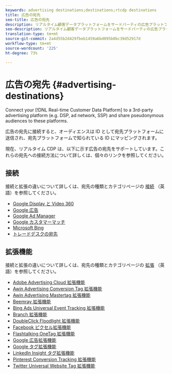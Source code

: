 ```yaml
---
keywords: advertising destinations;destinations;rtcdp destinations
title: 広告の宛先
seo-title: 広告の宛先
description: リアルタイム顧客データプラットフォームをサードパーティの広告プラットフォーム（DSP、広告ネットワーク、SSP など）に接続し、偽名のオーディエンスをこれらのプラットフォームと共有します。
seo-description: リアルタイム顧客データプラットフォームをサードパーティの広告プラットフォーム（DSP、広告ネットワーク、SSP など）に接続し、偽名のオーディエンスをこれらのプラットフォームと共有します。
translation-type: tm+mt
source-git-commit: 2a4d55b2d429fbeb1459a6bd095b0bc39d52917d
workflow-type: tm+mt
source-wordcount: '225'
ht-degree: 73%

---
```



# 広告の宛先 {#advertising-destinations}

Connect your [!DNL Real-time Customer Data Platform] to a 3rd-party advertising platform (e.g. DSP, ad network, SSP) and share pseudonymous audiences to these platforms.

広告の宛先に接続すると、オーディエンスは ID として宛先プラットフォームに送信され、宛先プラットフォームで知られている ID にマッピングされます。

現在、リアルタイム CDP は、以下に示す広告の宛先をサポートしています。これらの宛先への接続方法について詳しくは、個々のリンクを参照してください。

## 接続

接続と拡張の違いについて詳しくは、宛先の種類とカテゴリページの [接続](/help/rtcdp/destinations/destination-types.md#connections) （英語）を参照してください。


* [Google Display と Video 360](/help/rtcdp/destinations/google-dv360-destination.md)
* [Google 広告](/help/rtcdp/destinations/google-ads-destination.md)
* [Google Ad Manager](/help/rtcdp/destinations/google-ad-manager-destination.md)
* [Google カスタマーマッチ](/help/rtcdp/destinations/google-customer-match-destination.md)
* [Microsoft Bing](/help/rtcdp/destinations/bing-destination.md)
* [トレードデスクの宛先](/help/rtcdp/destinations/tradedesk-destination.md)




## 拡張機能

接続と拡張の違いについて詳しくは、宛先の種類とカテゴリページの [拡張](/help/rtcdp/destinations/destination-types.md#extensions) （英語）を参照してください。

* [Adobe Advertising Cloud 拡張機能](/help/rtcdp/destinations/adobe-advertising-cloud-extension.md)
* [Awin Advertising Conversion Tag 拡張機能](/help/rtcdp/destinations/awin-conversiontag-extension.md)
* [Awin Advertising Mastertag 拡張機能](/help/rtcdp/destinations/awin-mastertag-extension.md)
* [Beemray 拡張機能](beemray-extension.md)
* [Bing Ads Universal Event Tracking 拡張機能](/help/rtcdp/destinations/bing-ads-extension.md)
* [Branch 拡張機能](/help/rtcdp/destinations/branch-extension.md)
* [DoubleClick Floodlight 拡張機能](/help/rtcdp/destinations/doubleclick-floodlight-extension.md)
* [Facebook ピクセル拡張機能](/help/rtcdp/destinations/facebook-pixel-extension.md)
* [Flashtalking OneTag 拡張機能](/help/rtcdp/destinations/flashtalking-extension.md)
* [Google 広告拡張機能](/help/rtcdp/destinations/google-ads-extension.md)
* [Google タグ拡張機能](/help/rtcdp/destinations/gtag-advertising-extension.md)
* [LinkedIn Insight タグ拡張機能](linkedin-extension.md)
* [Pinterest Conversion Tracking 拡張機能](pinterest-extension.md)
* [Twitter Universal Website Tag 拡張機能](twitter-uwt-extension.md)
